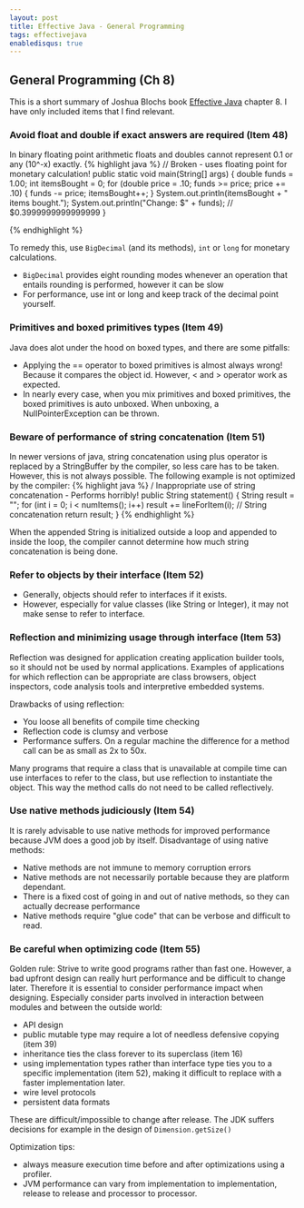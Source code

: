 ```yaml
---
layout: post
title: Effective Java - General Programming
tags: effectivejava
enabledisqus: true
---
```


## General Programming (Ch 8)
This is a short summary of Joshua Blochs book [Effective Java](https://www.amazon.com/Effective-Java-2nd-Joshua-Bloch/dp/0321356683) chapter 8. I have only included items that I find relevant.

### Avoid float and double if exact answers are required (Item 48)
In binary floating point arithmetic floats and doubles cannot represent 0.1 or any (10^-x) exactly.
{% highlight java %}
// Broken - uses floating point for monetary calculation!
public static void main(String[] args) {
   double funds = 1.00;
   int itemsBought = 0;
   for (double price = .10; funds >= price; price += .10) {
      funds -= price;
      itemsBought++;
   }
   System.out.println(itemsBought + " items bought.");
   System.out.println("Change: $" + funds); // $0.3999999999999999
}

{% endhighlight %}

To remedy this, use `BigDecimal` (and its methods), `int` or `long` for monetary calculations.
* `BigDecimal` provides eight rounding modes whenever an operation that entails rounding is performed, however it can be slow
* For performance, use int or long and keep track of the decimal point yourself.

### Primitives and boxed primitives types (Item 49)
Java does alot under the hood on boxed types, and there are some pitfalls:
* Applying the == operator to boxed primitives is almost always wrong! Because it compares the object id. However, < and > operator work as expected.
* In nearly every case, when you mix primitives and boxed primitives, the boxed primitives is auto unboxed. When unboxing, a NullPointerException can be thrown.

### Beware of performance of string concatenation (Item 51)
In newer versions of java, string concatenation using plus operator is replaced by a StringBuffer by the compiler, so less care has to be taken. However, this is not always possible. The following example is not optimized by the compiler:
{% highlight java %}
/ Inappropriate use of string concatenation - Performs horribly!
public String statement() {
   String result = "";
   for (int i = 0; i < numItems(); i++)
      result += lineForItem(i);  // String concatenation
   return result;
}
{% endhighlight %}

When the appended String is initialized outside a loop and appended to inside the loop, the compiler cannot determine how much string concatenation is being done.

### Refer to objects by their interface (Item 52)
* Generally, objects should refer to interfaces if it exists.
* However, especially for value classes (like String or Integer), it may not make sense to refer to interface.

### Reflection and minimizing usage through interface (Item 53)
Reflection was designed for application creating application builder tools, so it should not be used by normal applications. Examples of applications for which reflection can be appropriate are class browsers, object inspectors, code analysis tools and interpretive embedded systems.

Drawbacks of using reflection:

* You loose all benefits of compile time checking
* Reflection code is clumsy and verbose
* Performance suffers. On a regular machine the difference for a method call can be as small as 2x to 50x.

Many programs that require a class that is unavailable at compile time can use interfaces to refer to the class, but use reflection to instantiate the object. This way the method calls do not need to be called reflectively.

### Use native methods judiciously (Item 54)
It is rarely advisable to use native methods for improved performance because JVM does a good job by itself. Disadvantage of using native methods:

* Native methods are not immune to memory corruption errors
* Native methods are not necessarily portable because they are platform dependant.
* There is a fixed cost of going in and out of native methods, so they can actually decrease performance
* Native methods require "glue code" that can be verbose and difficult to read.

### Be careful when optimizing code (Item 55)
Golden rule: Strive to write good programs rather than fast one. However, a bad upfront design can really hurt performance and be difficult to change later. Therefore it is essential to consider performance impact when designing. Especially consider parts involved in interaction between modules and between the outside world:

* API design
 * public mutable type may require a lot of needless defensive copying (item 39)
 * inheritance ties the class forever to its superclass (item 16)
 * using implementation types rather than interface type ties you to a specific implementation (item 52), making it difficult to replace with a faster implementation later.
* wire level protocols
* persistent data formats

These are difficult/impossible to change after release. The JDK suffers decisions for example in the design of `Dimension.getSize()`

Optimization tips:

* always measure execution time before and after optimizations using a profiler.
* JVM performance can vary from implementation to implementation, release to release and processor to processor.